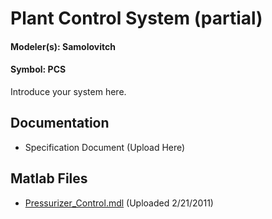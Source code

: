 # Plant Control System (partial) #
#### Modeler(s): Samolovitch ####
#### Symbol: PCS ####

Introduce your system here.




## Documentation ##
  * Specification Document (Upload Here)




## Matlab Files ##
  * [Pressurizer\_Control.mdl](http://code.google.com/p/panther/downloads/detail?name=Pressurizer_Control.mdl&can=2&q=) (Uploaded 2/21/2011)